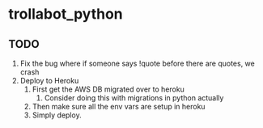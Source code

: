 # trollabot_python

## TODO

1. Fix the bug where if someone says !quote before there are quotes, we crash
2. Deploy to Heroku
    1. First get the AWS DB migrated over to heroku
        1. Consider doing this with migrations in python actually
    2. Then make sure all the env vars are setup in heroku
    3. Simply deploy.